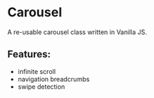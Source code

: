 # Carousel
A re-usable carousel class written in Vanilla JS.

## Features:
* infinite scroll
* navigation breadcrumbs
* swipe detection